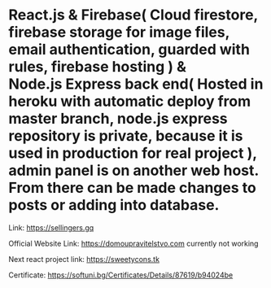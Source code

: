 # React.js & Firebase( Cloud firestore, firebase storage for image files, email authentication, guarded with rules, firebase hosting ) &<br /> Node.js Express back end( Hosted in heroku with automatic deploy from master branch, node.js express repository is private, because it is used in production for real project ), admin panel is on another web host.<br /> From there can be made changes to posts or adding into database.

Link: https://sellingers.gq

Official Website Link: https://domoupravitelstvo.com currently not working

Next react project link: https://sweetycons.tk

Certificate: https://softuni.bg/Certificates/Details/87619/b94024be
